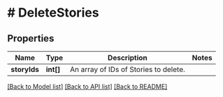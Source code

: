 # # DeleteStories

## Properties

Name | Type | Description | Notes
------------ | ------------- | ------------- | -------------
**storyIds** | **int[]** | An array of IDs of Stories to delete. |

[[Back to Model list]](../../README.md#models) [[Back to API list]](../../README.md#endpoints) [[Back to README]](../../README.md)
